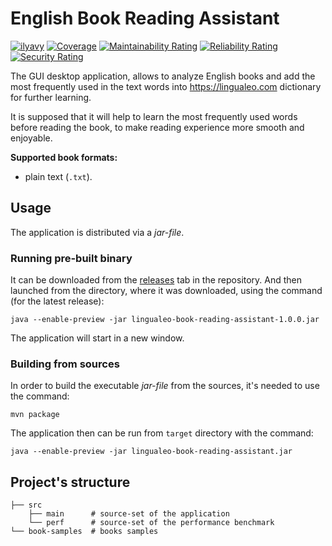# English Book Reading Assistant

[![ilyavy](https://circleci.com/gh/ilyavy/lingualeo-book-reading-assistant.svg?style=svg)](https://circleci.com/gh/ilyavy/lingualeo-book-reading-assistant)
[![Coverage](https://sonarcloud.io/api/project_badges/measure?project=ilyavy_lingualeo-book-reading-assistant&metric=coverage)](https://sonarcloud.io/dashboard?id=ilyavy_lingualeo-book-reading-assistant)
[![Maintainability Rating](https://sonarcloud.io/api/project_badges/measure?project=ilyavy_lingualeo-book-reading-assistant&metric=sqale_rating)](https://sonarcloud.io/dashboard?id=ilyavy_lingualeo-book-reading-assistant)
[![Reliability Rating](https://sonarcloud.io/api/project_badges/measure?project=ilyavy_lingualeo-book-reading-assistant&metric=reliability_rating)](https://sonarcloud.io/dashboard?id=ilyavy_lingualeo-book-reading-assistant)
[![Security Rating](https://sonarcloud.io/api/project_badges/measure?project=ilyavy_lingualeo-book-reading-assistant&metric=security_rating)](https://sonarcloud.io/dashboard?id=ilyavy_lingualeo-book-reading-assistant)

The GUI desktop application, allows to analyze English books and add the most frequently used in the text words into https://lingualeo.com dictionary for further learning.

It is supposed that it will help to learn the most frequently used words before reading the book, to make reading experience more smooth and enjoyable.

**Supported book formats:**
- plain text (`.txt`).

## Usage
The application is distributed via a *jar-file*.

### Running pre-built binary
It can be downloaded from the [releases](https://github.com/ilyavy/lingualeo-book-reading-assistant/releases) tab in the repository. And then launched from the directory, where it was downloaded, using the command (for the latest release):
```shell
java --enable-preview -jar lingualeo-book-reading-assistant-1.0.0.jar
```
The application will start in a new window.

### Building from sources
In order to build the executable *jar-file* from the sources, it's needed to use the command:
```shell
mvn package
```
The application then can be run from `target` directory with the command:
```shell
java --enable-preview -jar lingualeo-book-reading-assistant.jar
```

## Project's structure
```
├── src
    ├── main      # source-set of the application
    └── perf      # source-set of the performance benchmark
└── book-samples  # books samples
```
